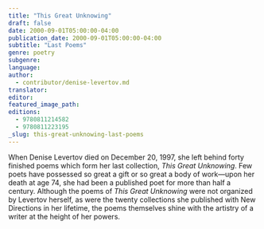 ```yaml
---
title: "This Great Unknowing"
draft: false
date: 2000-09-01T05:00:00-04:00
publication_date: 2000-09-01T05:00:00-04:00
subtitle: "Last Poems"
genre: poetry
subgenre:
language:
author:
  - contributor/denise-levertov.md
translator:
editor:
featured_image_path:
editions:
  - 9780811214582
  - 9780811223195
_slug: this-great-unknowing-last-poems
---
```


When Denise Levertov died on December 20, 1997, she left behind forty finished poems which form her last collection, _This Great Unknowing_. Few poets have possessed so great a gift or so great a body of work––upon her death at age 74, she had been a published poet for more than half a century. Although the poems of _This Great Unknowing_ were not organized by Levertov herself, as were the twenty collections she published with New Directions in her lifetime, the poems themselves shine with the artistry of a writer at the height of her powers.

